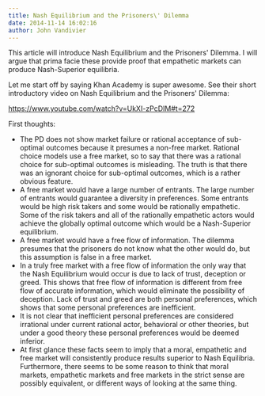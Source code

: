 ```yaml
---
title: Nash Equilibrium and the Prisoners\' Dilemma
date: 2014-11-14 16:02:16
author: John Vandivier
---
```




This article will introduce Nash Equilibrium and the Prisoners' Dilemma. I will argue that prima facie these provide proof that empathetic markets can produce Nash-Superior equilibria.

Let me start off by saying Khan Academy is super awesome. See their short introductory video on Nash Equilibrium and the Prisoners' Dilemma:

https://www.youtube.com/watch?v=UkXI-zPcDIM#t=272

First thoughts:
<ul>
	<li>The PD does not show market failure or rational acceptance of sub-optimal outcomes because it presumes a non-free market. Rational choice models use a free market, so to say that there was a rational choice for sub-optimal outcomes is misleading. The truth is that there was an ignorant choice for sub-optimal outcomes, which is a rather obvious feature.</li>
	<li>A free market would have a large number of entrants. The large number of entrants would guarantee a diversity in preferences. Some entrants would be high risk takers and some would be rationally empathetic. Some of the risk takers and all of the rationally empathetic actors would achieve the globally optimal outcome which would be a Nash-Superior equilibrium.</li>
	<li>A free market would have a free flow of information. The dilemma presumes that the prisoners do not know what the other would do, but this assumption is false in a free market.</li>
	<li>In a truly free market with a free flow of information the only way that the Nash Equilibrium would occur is due to lack of trust, deception or greed. This shows that free flow of information is different from free flow of accurate information, which would eliminate the possibility of deception. Lack of trust and greed are both personal preferences, which shows that some personal preferences are inefficient.</li>
	<li>It is not clear that inefficient personal preferences are considered irrational under current rational actor, behavioral or other theories, but under a good theory these personal preferences would be deemed inferior.</li>
	<li>At first glance these facts seem to imply that a moral, empathetic and free market will consistently produce results superior to Nash Equilibria. Furthermore, there seems to be some reason to think that moral markets, empathetic markets and free markets in the strict sense are possibly equivalent, or different ways of looking at the same thing.</li>
</ul>